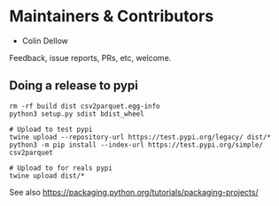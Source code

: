 # Maintainers & Contributors

* Colin Dellow

Feedback, issue reports, PRs, etc, welcome.

## Doing a release to pypi

```
rm -rf build dist csv2parquet.egg-info
python3 setup.py sdist bdist_wheel

# Upload to test pypi
twine upload --repository-url https://test.pypi.org/legacy/ dist/*
python3 -m pip install --index-url https://test.pypi.org/simple/ csv2parquet

# Upload to for reals pypi
twine upload dist/*
```

See also https://packaging.python.org/tutorials/packaging-projects/
